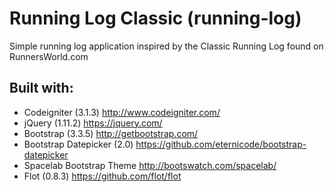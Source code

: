 # Running Log Classic (running-log)
Simple running log application inspired by the Classic Running Log found on RunnersWorld.com

## Built with:
- Codeigniter (3.1.3) http://www.codeigniter.com/
- jQuery (1.11.2) https://jquery.com/
- Bootstrap (3.3.5) http://getbootstrap.com/
- Bootstrap Datepicker (2.0) https://github.com/eternicode/bootstrap-datepicker
- Spacelab Bootstrap Theme http://bootswatch.com/spacelab/
- Flot (0.8.3) https://github.com/flot/flot